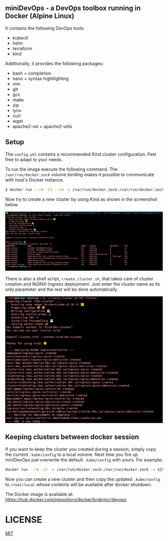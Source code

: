 ## miniDevOps - a DevOps toolbox running in Docker (Alpine Linux)

It contains the following DevOps tools:

* kubectl
* helm
* terraform
* kind
 
Additionally, it provides the following packages:

* bash + completion
* nano + syntax hightlighting
* vim
* git
* gcc
* make
* zip
* lynx
* curl
* wget
* apache2-ssl + apache2-utils

## Setup

The `config.yml` contains a recommended Kind cluster configuration. Feel free to adapt to your needs. 

To run the image execute the following command. The `/var/run/docker.sock` volume binding makes it possible to communicate with host's Docker instance.

```bash
$ docker run --rm -it --rm -v /var/run/docker.sock:/var/run/docker.sock --network=host --workdir /root brakmic/devops:latest
```
Now try to create a new cluster by using Kind as shown in the screenshot below.

[![mini_devops](./images/minidevops.png)](https://github.com/brakmic/miniDevOps/blob/dc198a8a54af670753833408d7263432a31a40cf/images/minidevops.png)

There is also a shell script, `create_cluster.sh`, that takes care of cluster creation and NGINX-Ingress deployment. Just enter the cluster name as its only parameter and the rest will be done automatically.

[![create_cluster_script](./images/setup_cluster.png)](https://github.com/brakmic/miniDevOps/blob/dc198a8a54af670753833408d7263432a31a40cf/images/setup_cluster.png)

## Keeping clusters between docker session

If you want to keep the cluster you created during a session, simply copy the current `.kube/config` to a local volume. Next time you fire up miniDevOps just overwrite the default `.kube/config` with yours. For example:

```bash
docker run --rm -it -v /var/run/docker.sock:/var/run/docker.sock -v ${PWD}:/root/local --rm --network=host --workdir /root brakmic/devops:latest
```

Now you can create a new cluster and then copy the updated `.kube/config` to `/root/local` whose contents will be available after docker shutdown.

The Docker image is available at: https://hub.docker.com/repository/docker/brakmic/devops

# LICENSE
[MIT](LICENSE.md)

